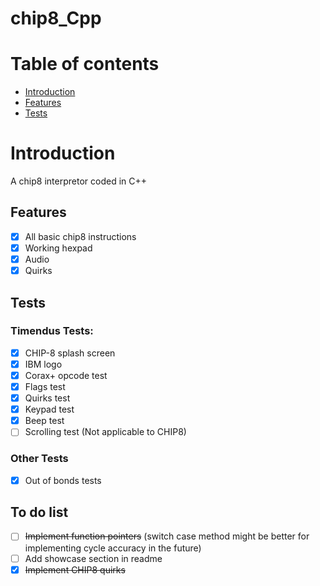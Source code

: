 # chip8_Cpp

# Table of contents

  * [Introduction](#introduction)
  * [Features](#features)
  * [Tests](#tests)

# Introduction

A chip8 interpretor coded in C++

## Features

 - [X] All basic chip8 instructions 
 - [X] Working hexpad 
 - [X] Audio
 - [X] Quirks 
## Tests
### Timendus Tests:

- [X] CHIP-8 splash screen
- [X] IBM logo
- [X] Corax+ opcode test
- [X] Flags test
- [X] Quirks test
- [X] Keypad test
- [X] Beep test
- [ ] Scrolling test (Not applicable to CHIP8)

### Other Tests

- [X] Out of bonds tests

## To do list
* [ ] ~~Implement function pointers~~ (switch case method might be better for implementing cycle accuracy in the future)
* [ ] Add showcase section in readme
* [X] ~~Implement CHIP8 quirks~~
